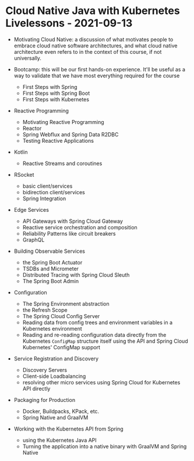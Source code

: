# Cloud Native Java with Kubernetes Livelessons  - 2021-09-13 


* Motivating Cloud Native: a discussion of what motivates people to embrace cloud native software architectures, and what cloud native architecture even refers to in the context of this course, if not universally.

* Bootcamp: this will be our first hands-on experience. It'll be useful as a way to validate that we have most everything required for the course
	* First Steps with Spring 
	* First Steps with Spring Boot 
	* First Steps with Kubernetes 

* Reactive Programming 
	* Motivating Reactive Programming
	* Reactor 
	* Spring Webflux and Spring Data R2DBC
	* Testing Reactive Applications 

* Kotlin 
	* Reactive Streams and coroutines 

* RSocket 
	* basic client/services
	* bidirection client/services 
	* Spring Integration 

* Edge Services 
	* API Gateways with Spring Cloud Gateway
	* Reactive service orchestration and composition 
	* Reliability Patterns like circuit breakers
	* GraphQL 

* Building Observable Services 
	* the Spring Boot Actuator 
	* TSDBs and Micrometer
	* Distributed Tracing with Spring Cloud Sleuth 
	* The Spring Boot Admin 

* Configuration 
	* The Spring Environment abstraction 
	* the Refresh Scope
	* The Spring Cloud Config Server
	* Reading data from config trees and environment variables in a Kubernetes environment 
	* Reading and re-reading configuration data directly from the Kubernetes `ConfigMap` structure itself using the API and Spring Cloud Kubernetes' ConfigMap support

* Service Registration and Discovery 
	* Discovery Servers 
	* Client-side Loadbalancing 
	* resolving other micro services using Spring Cloud for Kubernetes API directly

* Packaging for Production 
	* Docker, Buildpacks, KPack, etc.
	* Spring Native and GraalVM 


* Working with the Kubernetes API from Spring 
	* using the Kubernetes Java API 
	* Turning the application into a native binary with GraalVM and Spring Native 

